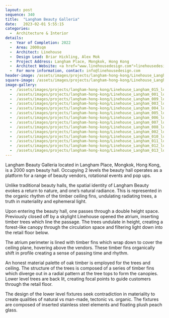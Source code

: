 ```yaml
---
layout: post
sequence: 340
title:  "Langham Beauty Galleria"
date:   2023-02-01 5:55:15
categories:
  -  Architecture & Interior
details:
  -  Year of Completion: 2022
  -  Area: 2000sqm
  -  Architect: Linehouse
  -  Design Lead: Briar Hickling, Alex Mok
  -  Project Address: Langham Place, Mongkok, Hong Kong
  -  Architect Website: <a href="www.linehousedesign.com">linehousedesign.com</a>
  -  For more information, contact: info@linehousedesign.com
header-image: /assets/images/projects/langham-hong-kong/Linehouse_Langham_011_lo.jpg
square-image: /assets/images/projects/langham-hong-kong/Linehouse_Langham_square.jpg
image-gallery:
  -  /assets/images/projects/langham-hong-kong/Linehouse_Langham_015_lo.jpg
  -  /assets/images/projects/langham-hong-kong/Linehouse_Langham_001_lo.jpg
  -  /assets/images/projects/langham-hong-kong/Linehouse_Langham_009_lo.jpg
  -  /assets/images/projects/langham-hong-kong/Linehouse_Langham_003_lo.jpg
  -  /assets/images/projects/langham-hong-kong/Linehouse_Langham_004_lo.jpg
  -  /assets/images/projects/langham-hong-kong/Linehouse_Langham_005_lo.jpg
  -  /assets/images/projects/langham-hong-kong/Linehouse_Langham_006_lo.jpg
  -  /assets/images/projects/langham-hong-kong/Linehouse_Langham_007_lo.jpg
  -  /assets/images/projects/langham-hong-kong/Linehouse_Langham_008_lo.jpg
  -  /assets/images/projects/langham-hong-kong/Linehouse_Langham_002_lo.jpg
  -  /assets/images/projects/langham-hong-kong/Linehouse_Langham_010_lo.jpg
  -  /assets/images/projects/langham-hong-kong/Linehouse_Langham_011_lo.jpg
  -  /assets/images/projects/langham-hong-kong/Linehouse_Langham_012_lo.jpg
  -  /assets/images/projects/langham-hong-kong/Linehouse_Langham_013_lo.jpg
---
```

Langham Beauty Galleria located in Langham Place, Mongkok, Hong Kong, is a 2000 sqm beauty hall. Occupying 2 levels the beauty hall operates as a platform for a range of beauty vendors, rotational events and pop ups.

Unlike traditional beauty halls, the spatial identity of Langham Beauty evokes a return to nature, and one’s natural radiance. This is represented in the organic rhythm of the timber ceiling fins, undulating radiating trees, a truth in materiality and ephemeral light.

Upon entering the beauty hall, one passes through a double height space. Previously closed off by a skylight Linehouse opened the atrium, inserting timber trees which line the passage. The trees undulate in height, creating a forest-like canopy through the circulation space and filtering light down into the retail floor below.

The atrium perimeter is lined with timber fins which wrap down to cover the ceiling plane, hovering above the vendors. These timber fins organically shift in profile creating a sense of passing time and rhythm.

An honest material palette of oak timber is employed for the trees and ceiling. The structure of the trees is composed of a series of timber fins which diverge out in a radial pattern at the tree tops to form the canopies. Lower level trees are back lit, creating focal points to guide customers through the retail floor.

The design of the lower level fixtures seek contradiction in materiality to create qualities of natural vs man-made, tectonic vs. organic. The fixtures are composed of inserted stainless steel elements and floating plush peach glass.
